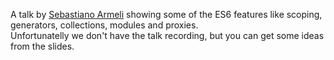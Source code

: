 <!--
layout: post
title: ECMAScript 6 - The future is here
date: 2014-05-27T04:18:47.847Z
comments: true
published: true
keywords: JavaScript, ES6, talks
description: talk about es6
categories: talks
authorName: Jaydson
authorPicture: 453720347620032512/UM2nE21c_400x400
authorTwitter: jaydson
-->
A talk by [Sebastiano Armeli](https://twitter.com/sebarmeli) showing some of the ES6 features like scoping, generators, collections, modules and proxies.  
Unfortunatelly we don't have the talk recording, but you can get some ideas from the slides.  
<!--more-->
<script async class="speakerdeck-embed" data-id="0f3bc890bf3e01311c22525a8ccb654f" data-ratio="1.33333333333333" src="//speakerdeck.com/assets/embed.js"></script>